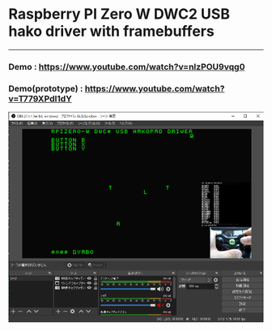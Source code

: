 # Raspberry PI Zero W DWC2 USB hako driver with framebuffers
----

### Demo : https://www.youtube.com/watch?v=nlzPOU9vqg0
### Demo(prototype) : https://www.youtube.com/watch?v=T779XPdI1dY

![picture](https://github.com/kumaashi/RaspberryPI/blob/master/image/dwc2_usb05.png "dwc usb2 ")


